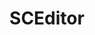 ---
layout: api-list
title: SCEditor
permalink: /api/sceditor/
categories:
    - Docs
    - API
api_title: SCEditor
api_category: SCEditor-API
---